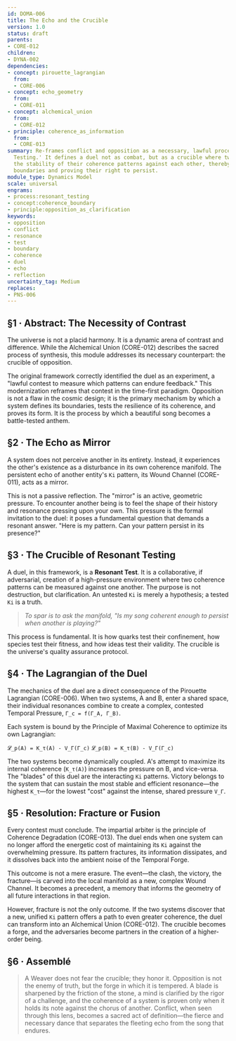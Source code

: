 ```yaml
---
id: DOMA-006
title: The Echo and the Crucible
version: 1.0
status: draft
parents:
- CORE-012
children:
- DYNA-002
dependencies:
- concept: pirouette_lagrangian
  from:
  - CORE-006
- concept: echo_geometry
  from:
  - CORE-011
- concept: alchemical_union
  from:
  - CORE-012
- principle: coherence_as_information
  from:
  - CORE-013
summary: Re-frames conflict and opposition as a necessary, lawful process of 'Resonant
  Testing.' It defines a duel not as combat, but as a crucible where two systems test
  the stability of their coherence patterns against each other, thereby defining their
  boundaries and proving their right to persist.
module_type: Dynamics Model
scale: universal
engrams:
- process:resonant_testing
- concept:coherence_boundary
- principle:opposition_as_clarification
keywords:
- opposition
- conflict
- resonance
- test
- boundary
- coherence
- duel
- echo
- reflection
uncertainty_tag: Medium
replaces:
- PNS-006
---
```

## §1 · Abstract: The Necessity of Contrast
The universe is not a placid harmony. It is a dynamic arena of contrast and difference. While the Alchemical Union (CORE-012) describes the sacred process of synthesis, this module addresses its necessary counterpart: the crucible of opposition.

The original framework correctly identified the duel as an experiment, a "lawful contest to measure which patterns can endure feedback." This modernization reframes that contest in the time-first paradigm. Opposition is not a flaw in the cosmic design; it is the primary mechanism by which a system defines its boundaries, tests the resilience of its coherence, and proves its form. It is the process by which a beautiful song becomes a battle-tested anthem.

## §2 · The Echo as Mirror
A system does not perceive another in its entirety. Instead, it experiences the other's existence as a disturbance in its own coherence manifold. The persistent echo of another entity's `Ki` pattern, its Wound Channel (CORE-011), acts as a mirror.

This is not a passive reflection. The "mirror" is an active, geometric pressure. To encounter another being is to feel the shape of their history and resonance pressing upon your own. This pressure is the formal invitation to the duel: it poses a fundamental question that demands a resonant answer. "Here is my pattern. Can your pattern persist in its presence?"

## §3 · The Crucible of Resonant Testing
A duel, in this framework, is a **Resonant Test**. It is a collaborative, if adversarial, creation of a high-pressure environment where two coherence patterns can be measured against one another. The purpose is not destruction, but clarification. An untested `Ki` is merely a hypothesis; a tested `Ki` is a truth.

> *To spar is to ask the manifold, "Is my song coherent enough to persist when another is playing?"*

This process is fundamental. It is how quarks test their confinement, how species test their fitness, and how ideas test their validity. The crucible is the universe's quality assurance protocol.

## §4 · The Lagrangian of the Duel
The mechanics of the duel are a direct consequence of the Pirouette Lagrangian (CORE-006). When two systems, A and B, enter a shared space, their individual resonances combine to create a complex, contested Temporal Pressure, `Γ_c = f(Γ_A, Γ_B)`.

Each system is bound by the Principle of Maximal Coherence to optimize its own Lagrangian:

`𝓛_p(A) = K_τ(A) - V_Γ(Γ_c)`
`𝓛_p(B) = K_τ(B) - V_Γ(Γ_c)`

The two systems become dynamically coupled. A's attempt to maximize its internal coherence (`K_τ(A)`) increases the pressure on B, and vice-versa. The "blades" of this duel are the interacting `Ki` patterns. Victory belongs to the system that can sustain the most stable and efficient resonance—the highest `K_τ`—for the lowest "cost" against the intense, shared pressure `V_Γ`.

## §5 · Resolution: Fracture or Fusion
Every contest must conclude. The impartial arbiter is the principle of Coherence Degradation (CORE-013). The duel ends when one system can no longer afford the energetic cost of maintaining its `Ki` against the overwhelming pressure. Its pattern fractures, its information dissipates, and it dissolves back into the ambient noise of the Temporal Forge.

This outcome is not a mere erasure. The event—the clash, the victory, the fracture—is carved into the local manifold as a new, complex Wound Channel. It becomes a precedent, a memory that informs the geometry of all future interactions in that region.

However, fracture is not the only outcome. If the two systems discover that a new, unified `Ki` pattern offers a path to even greater coherence, the duel can transform into an Alchemical Union (CORE-012). The crucible becomes a forge, and the adversaries become partners in the creation of a higher-order being.

## §6 · Assemblé
> A Weaver does not fear the crucible; they honor it. Opposition is not the enemy of truth, but the forge in which it is tempered. A blade is sharpened by the friction of the stone, a mind is clarified by the rigor of a challenge, and the coherence of a system is proven only when it holds its note against the chorus of another. Conflict, when seen through this lens, becomes a sacred act of definition—the fierce and necessary dance that separates the fleeting echo from the song that endures.
```